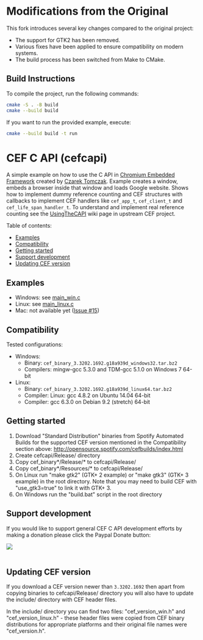# Modifications from the Original

This fork introduces several key changes compared to the original project:

- The support for GTK2 has been removed.
- Various fixes have been applied to ensure compatibility on modern systems.
- The build process has been switched from Make to CMake.


## Build Instructions

To compile the project, run the following commands:

```bash
cmake -S . -B build
cmake --build build
```

If you want to run the provided example, execute:

```bash
cmake --build build -t run
```


# CEF C API (cefcapi)

A simple example on how to use the C API in [Chromium Embedded
Framework](https://bitbucket.org/chromiumembedded/cef) created by
[Czarek Tomczak](https://www.linkedin.com/in/czarektomczak/).
Example creates a window, embeds a browser inside that window
and loads Google website. Shows how to implement dummy reference
counting and CEF structures with callbacks to implement CEF handlers
like `cef_app_t`, `cef_client_t` and `cef_life_span_handler_t`.
To understand and implement real reference counting see the
[UsingTheCAPI](https://bitbucket.org/chromiumembedded/cef/wiki/UsingTheCAPI.md)
wiki page in upstream CEF project.

Table of contents:
* [Examples](#examples)
* [Compatibility](#compatibility)
* [Getting started](#getting-started)
* [Support development](#support-development)
* [Updating CEF version](#updating-cef-version)


## Examples

- Windows: see [main_win.c](examples/main_win.c)
- Linux: see [main_linux.c](examples/main_linux.c)
- Mac: not available yet ([Issue #15](../../issues/15))


## Compatibility

Tested configurations:
- Windows:
    - Binary: `cef_binary_3.3202.1692.g18a939d_windows32.tar.bz2`
    - Compilers: mingw-gcc 5.3.0 and TDM-gcc 5.1.0 on Windows 7 64-bit
- Linux:
    - Binary: `cef_binary_3.3202.1692.g18a939d_linux64.tar.bz2`
    - Compiler: Linux: gcc 4.8.2 on Ubuntu 14.04 64-bit
    - Compiler: gcc 6.3.0 on Debian 9.2 (stretch) 64-bit


## Getting started

1. Download "Standard Distribution" binaries from Spotify
   Automated Builds for the supported CEF version mentioned
   in the Compatibility section above:
   http://opensource.spotify.com/cefbuilds/index.html
2. Create cefcapi/Release/ directory
3. Copy cef_binary*/Release/* to cefcapi/Release/
4. Copy cef_binary*/Resources/* to cefcapi/Release/
5. On Linux run "make gtk2" (GTK+ 2 example) or "make gtk3" (GTK+ 3 example) in the root directory.
   Note that you may need to build CEF with "use_gtk3=true" to link it with GTK+ 3.
6. On Windows run the "build.bat" script in the root directory


## Support development

If you would like to support general CEF C API development efforts
by making a donation please click the Paypal Donate button:

<a href='https://www.paypal.com/cgi-bin/webscr?cmd=_s-xclick&hosted_button_id=YHSHWR5JM4FN4'>
<img src='https://raw.githubusercontent.com/wiki/cztomczak/cefpython/images/donate.gif' />
</a><br><br>


## Updating CEF version

If you download a CEF version newer than `3.3202.1692` then
apart from copying binaries to cefcapi/Release/ directory
you will also have to update the include/ directory with CEF
header files.

In the include/ directory you can find two files: "cef_version_win.h"
and "cef_version_linux.h" - these header files were copied
from CEF binary distributions for appropriate platforms and
their original file names were "cef_version.h".


